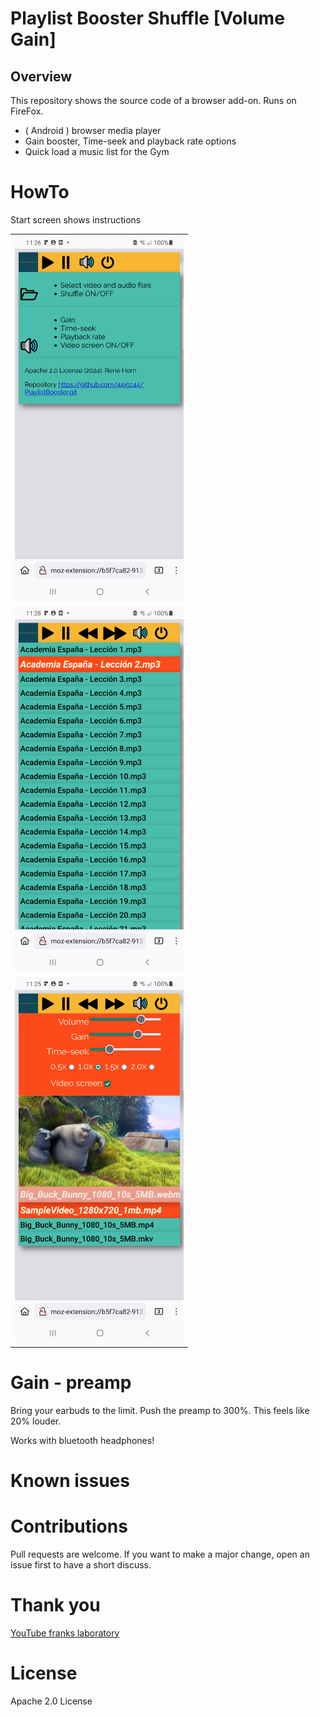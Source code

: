 # Playlist Booster Shuffle [Volume Gain]

## Overview

This repository shows the source code of a browser add-on.
Runs on FireFox.

* ( Android ) browser media player
* Gain booster, Time-seek and playback rate options 
* Quick load a music list for the Gym

# HowTo

Start screen shows instructions

<table>
  <tbody>
    <tr>
      <td>
        <img src="https://github.com/44xtc44/PlaylistBooster/raw/dev/.github/start.png" alt="start screen" height="585"/> 
      </td>
    </tr>
     <tr>
      <td>
        <img src="https://github.com/44xtc44/PlaylistBooster/raw/dev/.github/sound.png" alt="sound files active" height="585"/> 
      </td>
    </tr>
     <tr>
      <td>
        <img src="https://github.com/44xtc44/PlaylistBooster/raw/dev/.github/video.png" alt="video files active" height="585"/> 
      </td>
    </tr>

  </tbody>
</table>

# Gain - preamp

Bring your earbuds to the limit.
Push the preamp to 300%. This feels like 20% louder.

Works with bluetooth headphones!


# Known issues


# Contributions

Pull requests are welcome.
If you want to make a major change, open an issue first to have a short discuss.


# Thank you

[YouTube franks laboratory](https://www.youtube.com/results?search_query=franks+laboratory)

# License

Apache 2.0 License